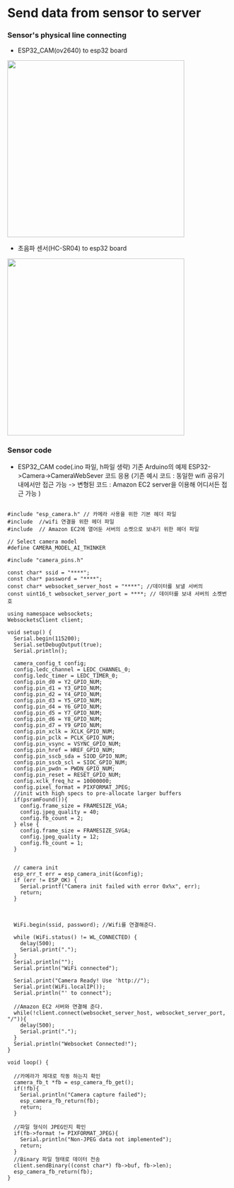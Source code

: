 Send data from sensor to server
======================


### Sensor's physical line connecting

- ESP32_CAM(ov2640) to esp32 board
<img src="https://github.com/jihwahn1018/Capston_Design1_Projects/blob/master/images/esp32cam_line.jpg" width="400">

- 초음파 센서(HC-SR04) to esp32 board
<img src="https://github.com/jihwahn1018/Capston_Design1_Projects/blob/master/images/hc_line.jpg" width="400">

### Sensor code 

- ESP32_CAM code(.ino 파일, h파일 생략)
기존 Arduino의 예제 ESP32->Camera->CameraWebSever 코드 응용
(기존 예시 코드 : 동일한 wifi 공유기 내에서만 접근 가능 -> 변형된 코드 : Amazon EC2 server을 이용해 어디서든 접근 가능  )

<pre>
<code>
#include "esp_camera.h" // 카메라 사용을 위한 기본 헤더 파일
#include <WiFi.h> //wifi 연결을 위한 헤더 파일
#include <ArduinoWebsockets.h> // Amazon EC2에 열어둔 서버의 소켓으로 보내기 위한 헤더 파일

// Select camera model
#define CAMERA_MODEL_AI_THINKER

#include "camera_pins.h"

const char* ssid = "****";
const char* password = "****";
const char* websocket_server_host = "****"; //데이터를 보낼 서버의 
const uint16_t websocket_server_port = ****; // 데이터를 보내 서버의 소켓번호

using namespace websockets;
WebsocketsClient client;

void setup() {
  Serial.begin(115200);
  Serial.setDebugOutput(true);
  Serial.println();

  camera_config_t config;
  config.ledc_channel = LEDC_CHANNEL_0;
  config.ledc_timer = LEDC_TIMER_0;
  config.pin_d0 = Y2_GPIO_NUM;
  config.pin_d1 = Y3_GPIO_NUM;
  config.pin_d2 = Y4_GPIO_NUM;
  config.pin_d3 = Y5_GPIO_NUM;
  config.pin_d4 = Y6_GPIO_NUM;
  config.pin_d5 = Y7_GPIO_NUM;
  config.pin_d6 = Y8_GPIO_NUM;
  config.pin_d7 = Y9_GPIO_NUM;
  config.pin_xclk = XCLK_GPIO_NUM;
  config.pin_pclk = PCLK_GPIO_NUM;
  config.pin_vsync = VSYNC_GPIO_NUM;
  config.pin_href = HREF_GPIO_NUM;
  config.pin_sscb_sda = SIOD_GPIO_NUM;
  config.pin_sscb_scl = SIOC_GPIO_NUM;
  config.pin_pwdn = PWDN_GPIO_NUM;
  config.pin_reset = RESET_GPIO_NUM;
  config.xclk_freq_hz = 10000000;
  config.pixel_format = PIXFORMAT_JPEG;
  //init with high specs to pre-allocate larger buffers
  if(psramFound()){
    config.frame_size = FRAMESIZE_VGA;
    config.jpeg_quality = 40;
    config.fb_count = 2;
  } else {
    config.frame_size = FRAMESIZE_SVGA;
    config.jpeg_quality = 12;
    config.fb_count = 1;
  }


  // camera init
  esp_err_t err = esp_camera_init(&config);
  if (err != ESP_OK) {
    Serial.printf("Camera init failed with error 0x%x", err);
    return;
  }

 

  WiFi.begin(ssid, password); //Wifi를 연결해준다.

  while (WiFi.status() != WL_CONNECTED) {
    delay(500);
    Serial.print(".");
  }
  Serial.println("");
  Serial.println("WiFi connected");

  Serial.print("Camera Ready! Use 'http://");
  Serial.print(WiFi.localIP());
  Serial.println("' to connect");
  
  //Amazon EC2 서버와 연결해 준다.
  while(!client.connect(websocket_server_host, websocket_server_port, "/")){
    delay(500);
    Serial.print(".");
  }
  Serial.println("Websocket Connected!");
}

void loop() {

  //카메라가 제대로 작동 하는지 확인
  camera_fb_t *fb = esp_camera_fb_get();
  if(!fb){
    Serial.println("Camera capture failed");
    esp_camera_fb_return(fb);
    return;
  }

  //파일 형식이 JPEG인지 확인
  if(fb->format != PIXFORMAT_JPEG){
    Serial.println("Non-JPEG data not implemented");
    return;
  }
  //Binary 파일 형태로 데이터 전송
  client.sendBinary((const char*) fb->buf, fb->len);
  esp_camera_fb_return(fb);
}

  
</code>
</pre>

